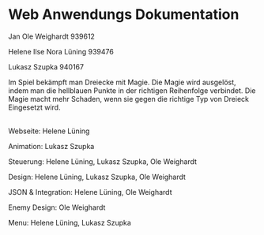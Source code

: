 # Web Anwendungs Dokumentation    

<p>Jan Ole Weighardt           939612</p>
<p>Helene Ilse Nora Lüning     939476</p>
<p>Lukasz Szupka                940167</p>

Im Spiel bekämpft man Dreiecke mit Magie. Die Magie wird ausgelöst, indem man die hellblauen Punkte in der richtigen Reihenfolge verbindet.
Die Magie macht mehr Schaden, wenn sie gegen die richtige Typ von Dreieck Eingesetzt wird.

<br>
Webseite: Helene Lüning

Animation: Lukasz Szupka
 
Steuerung: Helene Lüning, Lukasz Szupka, Ole Weighardt

Design: Helene Lüning, Lukasz Szupka, Ole Weighardt

JSON & Integration: Helene Lüning, Ole Weighardt

Enemy Design: Ole Weighardt

Menu: Helene Lüning, Lukasz Szupka
